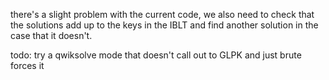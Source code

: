 there's a slight problem with the current code, we also need to check that the
solutions add up to the keys in the IBLT and find another solution in the case
that it doesn't.

todo: try a qwiksolve mode that doesn't call out to GLPK and just brute forces
it
